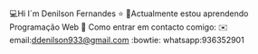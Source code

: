 :computer:Hi I´m Denilson Fernandes :star:
📃Actualmente estou aprendendo Programação Web
🤨 Como entrar em contacto comigo:
 :envelope: email:ddenilson933@gmail.com
 :bowtie:   whatsapp:936352901
